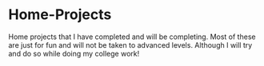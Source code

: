 # Home-Projects
Home projects that I have completed and will be completing. Most of these are just for fun and will not be taken to advanced levels. Although I will try and do so while doing my college work!
